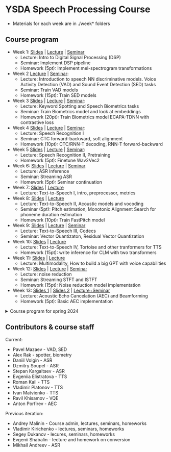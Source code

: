 # YSDA Speech Processing Course

- Materials for each week are in ./week* folders

## Course program

- Week 1: [Slides](https://docs.google.com/presentation/d/1Cte6w0t8yTJRFirde6GPxKB29VX3SrX1mhAkKYEN-n4/edit?usp=sharing) | [Lecture](https://disk.yandex.ru/i/E-cGC7pH46UjWQ) | [Seminar](https://disk.yandex.ru/i/j4MsAAliJ5ri_A)
    - Lecture: Intro to Digital Signal Processing (DSP)
    - Seminar: Implement DSP pipeline
    - Homework (5pt): Implement mel-spectrogram transformations
- Week 2 [Lecture](https://disk.yandex.ru/i/gyROgNpX5LZNZQ) | [Seminar](https://disk.yandex.ru/i/EwrqSMFQHICVRA):
    - Lecture: Introduction to speech NN discriminative models. Voice Activity Detection (VAD) and Sound Event Detection (SED) tasks
    - Seminar: Train VAD models
    - Homework (15pt): Train SED models
- Week 3 [Slides](https://docs.google.com/presentation/d/1IppXDfOI2Du5bMfnjxosAgg6Uu0VjXEVRr_8nkUxAus/edit?usp=sharing) | [Lecture](https://disk.yandex.ru/i/uo6scU9T7R5V9Q) | [Seminar](https://disk.yandex.ru/i/NE6mekhYEQoPGA):
    - Lecture: Keyword Spotting and Speech Biometrics tasks
    - Seminar: Train Biometrics model and look at embeddings
    - Homework (20pt): Train Biometrics model ECAPA-TDNN with contrastive loss
- Week 4 [Slides](https://docs.google.com/presentation/d/1dU9NasfSDCfgldqJzaaEF2xdamejnGUb4tzu4wbTCPU) | [Lecture](https://disk.yandex.ru/i/_KgUj9Snbl9BsA) | [Seminar](https://disk.yandex.ru/d/e6n-TwqNPyacOw):
    - Lecture: Speech Recognition I
    - Seminar: CTC forward-backward, soft alignment
    - Homework (10pt): CTC/RNN-T decoding, RNN-T forward-backward
- Week 5 [Slides](https://github.com/yandexdataschool/speech_course/blob/main/week_05_pretraining_asr/lecture.pdf) | [Lecture](https://disk.yandex.ru/d/vownNQ4ZuBARPg) | [Seminar](https://disk.yandex.ru/i/7BtUnWcme2ryag):
    - Lecture: Speech Recognition II, Pretraining
    - Homework (5pt): Finetune Wav2Vec2
- Week 6: [Slides](https://docs.google.com/presentation/d/1BjEEduYCH7z0yKIbL3-t3jaEv90c2r_O6aaMWVXhtRg/edit?usp=sharing) | [Lecture](https://disk.yandex.ru/i/smC9fVJmXGWOeA) | [Seminar](https://disk.yandex.ru/i/vMn3gnPuH9j3mA)
    - Lecture: ASR Inference
    - Seminar: Streaming ASR
    - Homework (5pt): Seminar continuation
- Week 7: [Slides](https://docs.google.com/presentation/d/1MAAAc_2vRS2jhxZlqfpx0m7Z3MY9J1jyXgdl7XStFf8/edit?usp=sharing) | [Lecture](https://disk.yandex.ru/d/7w6n6ad8PGxV7w)
    - Lecture: Text-to-Speech I, intro, preprocessor, metrics
- Week 8: [Slides](https://docs.google.com/presentation/d/1hR4koanl61qFXNAk2SRp45gYcgxUAc5Xt6_UQJMJYmM/edit?usp=sharing) | [Lecture](https://disk.yandex.ru/i/THrniTW4cyBnrQ)
    - Lecture: Text-to-Speech II, Acoustic models and vocoding
    - Seminar (5pt): Pitch estimation, Monotonic Alignment Search for phoneme duration estimation
    - Homework (10pt): Train FastPitch model
- Week 9: [Slides](https://docs.google.com/presentation/d/13pfNuGipGjxlAB754rtQvv_goSFkJR5uTUq4_nCUfWE/edit?usp=sharing) | [Lecture](https://disk.yandex.ru/i/XCo4vLs3z8UhLw) | [Seminar](https://disk.yandex.ru/i/EVqLrmq1VOyedw)
    - Lecture: Text-to-Speech III, Codecs
    - Seminar: Vector Quantizaton, Residual Vector Quantization
- Week 10: [Slides](https://docs.google.com/presentation/d/1MldH8pnho6BiMHyW3qU8aXspdKarV_sRC1mvvs77FbE/edit?usp=sharing) | [Lecture](https://disk.yandex.ru/i/uoemA7ga_Rz2mQ)
    - Lecture: Text-to-Speech IV, Tortoise and other tranformers for TTS
    - Homework (15pt): write inference for CLM with two transformers
- Week 11: [Slides](https://docs.google.com/presentation/d/1zfo-vvYHKIFZniDuh-afKif8v8O3272uLSAXm7cFyL8/edit?slide=id.g34b931ff1ac_0_118#slide=id.g34b931ff1ac_0_118) | [Lecture](https://disk.yandex.ru/i/hl_jSEu2fLgWGA)
    - Lecture: Multimodality, How to build a big GPT with voice capabilities
- Week 12: [Slides](https://drive.google.com/open?id=1uBAnbciOyoD0VoVdkudPuW3ZeTuAh8wJ&usp=drive_fs) | [Lecture](https://disk.yandex.ru/i/tEFqArlw8vH53g) | [Seminar](https://disk.yandex.ru/i/4ZY96Fsb-si_XQ)
    - Lecture: noise reduction
    - Seminar: Streaming STFT and ISTFT
    - Homework (15pt): Noise reduction model implementation
- Week 13: [Slides 1](https://drive.google.com/open?id=1tzsZlPC4UPM8wrpuD7LzV3JBJCiW5vmp&usp=drive_fs) | [Slides 2](https://drive.google.com/open?id=1u2WKIt9iPpxFQQUJgxXUeq29YGwz7zMh&usp=drive_fs) | [Lecture+Seminar](https://disk.yandex.ru/i/3gEl2GV22QvEkA)
    - Lecture: Acoustic Echo Cancelation (AEC) and Beamforming
    - Homework (5pt): Basic AEC implementation



<details>
<summary>
Course program for spring 2024
</summary>

- Week 1: [Slides](https://docs.google.com/presentation/d/1IkVFw8PgWPjn74918rFbuahd7Q38O0f04_bk5_fWPhE/edit?usp=sharing) | [Lecture](https://disk.yandex.ru/i/eL9PZKCT1O7yhw) | [Seminar](https://disk.yandex.ru/i/ILE1n2aVIWkxEA)
    - Lecture: Intro to Digital Signal Processing (DSP)
    - Seminar: Implement DSP pipeline
- Week 2: [Slides](https://docs.google.com/presentation/d/10cPD8k2oVL2D4wfp4eMBGvSVOShIAfAUgFuqwjedJF4/edit?usp=sharing) | [Lecture](https://disk.yandex.ru/i/8IwvU8PXAwDKSg) | [Seminar](https://disk.yandex.ru/i/PHaDf7Gzo0LNkA)
    - Lecture: Introduction to speech NN discriminative models. Voice Activity Detection (VAD) and Sound Event Detection (SED) tasks
    - Seminar: Train VAD models
    - Homework: Train SED models
- Week 3: [Slides](https://docs.google.com/presentation/d/1q5bL4Pdp9MRLJHRuZeabgoHt1KsSg-qGqoEXb_hokW0/edit?usp=sharing) | [Lecture](https://disk.yandex.ru/i/pGDEBo68YDjenQ) | [Seminar](https://disk.yandex.ru/d/BBpCSG2JLlxf6A)
    - Lecture: Keyword Spotting and Speech Biometrics tasks
    - Seminar: Train Biometrics model and look at embeddings
    - Homework: Train Biometrics model to better quality
- Week 4: [Slides](https://docs.google.com/presentation/d/1WLjwnJHwjfWfrl31Q3CwwkSEtM5z47LCZ5lXAFk6_Gw/edit?usp=sharing) | [Lecture](https://disk.yandex.ru/i/QHO1SnqQSkRY6A) | [Seminar](https://disk.yandex.ru/d/87Lrfi1VoH-F8w)
    - Lecture: Speech Recognition I
    - Seminar: Metrics and augmentations for speech recognition
    - Homework: Implement CTC algorithm
- Week 5: [Slides](https://docs.google.com/presentation/d/1JI8NEjZLNQhbUuO5py3OlYIqMgTPI4LSR-CU3-Rnp9g/edit?usp=sharing) | [Lecture](https://disk.yandex.ru/d/uT9o9bKt60w79g)
    - Lecture: Speech Recognition II, Pretraining
    - Homework: Finetune Wav2Vec2
- Week 6: [Slides](https://docs.google.com/presentation/d/1MAAAc_2vRS2jhxZlqfpx0m7Z3MY9J1jyXgdl7XStFf8/edit?usp=sharing) | [Lecture](https://disk.yandex.ru/i/X6Se5K14FF91Ow)
    - Lecture: Text-to-Speech I, intro, preprocessor, metrics
- Week 7: [Slides](https://docs.google.com/presentation/d/1CO1_5xzZb7mYLfQfdhqN0350dNCkgLt6hHB7smUjdGA/edit?usp=sharing) | [Lecture](https://disk.yandex.ru/i/YW_TVQMGKbuYag)
    - Lecture: Text-to-Speech II, Acoustic models
    - Seminar: Pitch estimation, Monotonic Alignment Search for phoneme duration estimation
    - Homework: Train FastPitch model
- Week 8: [Slides, p1](https://docs.google.com/presentation/d/1QU5sUe8_uGEiFs-IFua7EU5_imsZK2TRuKJ_6IY4O9k/edit?usp=sharing) | [Lecture, p1](https://disk.yandex.ru/d/R4p0hupEJrF02g) | [Slides, p2](https://docs.google.com/presentation/d/143qUGId_yvMKx3IDOcErF5M1V6NXHmHp30GuRryhHxs/edit?usp=sharing) | [Lecture, p2](https://disk.yandex.ru/d/abw48YXapfwvfw) | [Seminar](https://disk.yandex.ru/i/XSr1jKD_ah4hkg)
    - Lecture, p1: Text-to-Speech III, Vocoding
    - Lecture, p2: Vector Quantization, Codecs
    - Seminar: Vector Quantizaton, Residual Vector Quantization
- Week 9: [Slides](https://docs.google.com/presentation/d/1ARlJHMr_c0R2g5Od-66ZTTuZGRxdTCjAzX2LQ9XPFdQ/edit#slide=id.g1f4de8b9e93_0_1414) | [Lecture, p1](https://disk.yandex.ru/i/80GAO85GUjRzKA) | [Lecture, p2](https://disk.yandex.ru/i/icrNEsu17jL7hA)
    - Lecture: Tranformers for TTS
    - Homework: write inference for pre-trained transformer
- Week 10: [Slides](https://docs.google.com/presentation/d/1qq67ydUQpe40Xv5B-lEUWdhB2UMt0rjFuL1--EcqEzU/edit?usp=sharing) | [Lecture](https://disk.yandex.ru/d/olPQZPtFyaTOCw) | [Seminar](https://disk.yandex.ru/i/Dg19n05qIiHT8g)
    - Lecture: noise reduction
    - Seminar: Streaming STFT and ISTFT
    - Homework: Noise reduction model implementation
- Week 11: [Slides](https://docs.google.com/presentation/d/1JsPBlITpc-a_I_1foWM1tWyO6B3y6OC_AIfmM6CLMr4/edit?usp=sharing) | [Lecture](https://disk.yandex.ru/i/vGOufpHs8x5mZQ)
    - Lecture: Acoustic Echo Cancelation (AEC) and Beamforming
- Week 12: [Slides](https://docs.google.com/presentation/d/1KfiPechci9fmcgi8K9I1_MybAdBo_MwrcK1AYqT4vLI/edit?usp=sharing) | [Lecture](https://disk.yandex.ru/i/JpgbsaLbpN22Qw) | [Seminar](https://disk.yandex.ru/i/1erd90ueHJjjzw)
    - Lecture: ASR Inference
    - Seminar: Streaming ASR
- Week 13: [Slides](https://docs.google.com/presentation/d/1iwGzbmdJDulfjEvGhw1_oGle8IAjFlalUr_lHWFsVM8/edit?usp=sharing) | [Lecture](https://disk.yandex.ru/i/pXO7D-7JJCjlhQ)
    - Lecture: Flow based TTS + Voice Conversion

</details>

## Contributors & course staff

Current:
- Pavel Mazaev - VAD, SED
- Alex Rak - spotter, biometry
- Daniil Volgin - ASR
- Dzmitry Soupel - ASR
- Stepan Kargaltsev - ASR
- Evgeniia Elistratova - TTS
- Roman Kail - TTS
- Vladimir Platonov - TTS
- Ivan Matvienko - TTS
- Ravil Khisamov - VQE
- Anton Porfirev - AEC

Previous iteration:
- Andrey Malinin - Course admin, lectures, seminars, homeworks
- Vladimir Kirichenko - lectures, seminars, homeworks
- Segey Dukanov - lecures, seminars, homeworks
- Evgenii Shabalin - lecture and homework on conversion
- Mikhail Andreev - ASR
